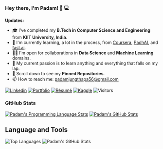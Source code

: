 ### Hey there, I'm __Padam__! 👋 :computer:

**Updates:**

- 🎓 I've completed my **B.Tech in Computer Science and Engineering** from **KIIT University, India**.
- 🌱 I'm currently learning, a lot in the process, from [Coursera](https://www.coursera.org/), [PadhAI](https://padhai.onefourthlabs.in/), and [fast.ai](https://www.fast.ai/).
- 🤝🏻 I'm open for collaborations in **Data Science** and **Machine Learning** domains.
- 🎯 My current passion is to learn anything and everything that falls on my lap.
- 📌 Scroll down to see my **Pinned Repositories**.
- 📫 How to reach me: [padamjungthapa56@gmail.com](padamjungthapa56@gmail.com)

[![Linkedin](https://img.shields.io/badge/-LinkedIn-222222?style=flat-square&logo=Linkedin&logoColor=white&link=https://www.linkedin.com/in/sudiptoghosh99/)](https://www.linkedin.com/in/padamjung56//)
[![Portfolio](https://img.shields.io/badge/Portfolio-%20-red)](https://padam56@github.io/)
[![Résumé](https://img.shields.io/badge/Résumé%2FCV-%20-brightgreen)](https://github.com/padam56/padam56.github.io/blob/main/PadamResume.pdf)
[![Kaggle](https://img.shields.io/badge/Kaggle-%20-blue)](https://www.kaggle.com/padamjungthapa56)
![Visitors](https://visitor-badge.glitch.me/badge?page_id=padam56.visitor-badge)

### GitHub Stats
<a href="https://github.com/padam56">
  <img align="center" src="https://github-readme-stats.vercel.app/api/top-langs/?username=padam56&layout=compact&title_color=ffffff&text_color=c9cacc&icon_color=2bbc8a&bg_color=1d1f21" alt="Padam's Programming Language Stats" />
</a>
<a href="https://github.com/padam56">
  <img align="center" src="https://github-readme-stats.vercel.app/api?username=padam56&show_icons=true&line_height=27&hide=contribs,prs,issues&count_private=true&title_color=ffffff&text_color=c9cacc&icon_color=2bbc8a&bg_color=1d1f21" alt="Padam's GitHub Stats" />
</a>


## **Language and Tools**

![Top Languages](https://github-readme-stats.vercel.app/api/top-langs/?username=padam56&theme=radical)
![Padam's GitHub Stats](https://github-readme-stats.vercel.app/api?username=padam56&hide=prs,issues,contribs?username=padam56&count_private=true?username=padam56&show_icons=true&theme=radical)
